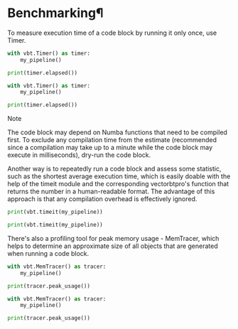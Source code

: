 # Benchmarking¶

To measure execution time of a code block by running it only once, use Timer.

```python
with vbt.Timer() as timer:
    my_pipeline()

print(timer.elapsed())
```

```python
with vbt.Timer() as timer:
    my_pipeline()

print(timer.elapsed())
```

Note

The code block may depend on Numba functions that need to be compiled first. To exclude any compilation time from the estimate (recommended since a compilation may take up to a minute while the code block may execute in milliseconds), dry-run the code block.

Another way is to repeatedly run a code block and assess some statistic, such as the shortest average execution time, which is easily doable with the help of the timeit module and the corresponding vectorbtpro's function that returns the number in a human-readable format. The advantage of this approach is that any compilation overhead is effectively ignored.

```python
print(vbt.timeit(my_pipeline))
```

```python
print(vbt.timeit(my_pipeline))
```

There's also a profiling tool for peak memory usage - MemTracer, which helps to determine an approximate size of all objects that are generated when running a code block.

```python
with vbt.MemTracer() as tracer:
    my_pipeline()

print(tracer.peak_usage())
```

```python
with vbt.MemTracer() as tracer:
    my_pipeline()

print(tracer.peak_usage())
```

